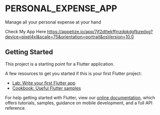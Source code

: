 # PERSONAL_EXPENSE_APP

Manage all your personal expense at your hand

Check My App Here https://appetize.io/app/7jf2dttekffjnzdpkdgfbzedxg?device=pixel4xl&scale=75&orientation=portrait&osVersion=10.0

## Getting Started

This project is a starting point for a Flutter application.

A few resources to get you started if this is your first Flutter project:

- [Lab: Write your first Flutter app](https://flutter.dev/docs/get-started/codelab)
- [Cookbook: Useful Flutter samples](https://flutter.dev/docs/cookbook)

For help getting started with Flutter, view our
[online documentation](https://flutter.dev/docs), which offers tutorials,
samples, guidance on mobile development, and a full API reference.
